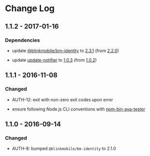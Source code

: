 # Change Log


## 1.1.2 - 2017-01-16


### Dependencies

-   update [@blinkmobile/bm-identity](https://www.npmjs.com/package/@blinkmobile/bm-identity) to [2.3.1](https://github.com/blinkmobile/bm-identity.js/releases/tag/2.3.1) (from [2.2.0](https://github.com/blinkmobile/bm-identity.js/releases/tag/2.3.1))

-   update [update-notifier](https://www.npmjs.com/package/update-notifier) to [1.0.3](https://github.com/yeoman/update-notifier/releases/tag/v1.0.3) (from [1.0.2](https://github.com/yeoman/update-notifier/releases/tag/v1.0.3))


## 1.1.1 - 2016-11-08


### Changed

-   AUTH-12: exit with non-zero exit codes upon error

-   ensure following Node.js CLI conventions with [npm-bin-ava-tester](https://github.com/jokeyrhyme/npm-bin-ava-tester.js)


## 1.1.0 - 2016-09-14


### Changed

-   AUTH-8: bumped `@blinkmobile/bm-identity` to 2.1.0
